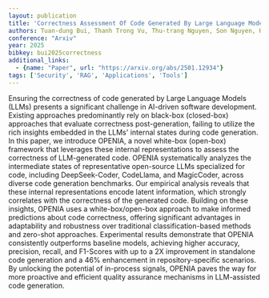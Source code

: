 ```yaml
---
layout: publication
title: 'Correctness Assessment Of Code Generated By Large Language Models Using Internal Representations'
authors: Tuan-dung Bui, Thanh Trong Vu, Thu-trang Nguyen, Son Nguyen, Hieu Dinh Vo
conference: "Arxiv"
year: 2025
bibkey: bui2025correctness
additional_links:
  - {name: "Paper", url: "https://arxiv.org/abs/2501.12934"}
tags: ['Security', 'RAG', 'Applications', 'Tools']
---
```

Ensuring the correctness of code generated by Large Language Models (LLMs)
presents a significant challenge in AI-driven software development. Existing
approaches predominantly rely on black-box (closed-box) approaches that
evaluate correctness post-generation, failing to utilize the rich insights
embedded in the LLMs' internal states during code generation. In this paper, we
introduce OPENIA, a novel white-box (open-box) framework that leverages these
internal representations to assess the correctness of LLM-generated code.
OPENIA systematically analyzes the intermediate states of representative
open-source LLMs specialized for code, including DeepSeek-Coder, CodeLlama, and
MagicCoder, across diverse code generation benchmarks. Our empirical analysis
reveals that these internal representations encode latent information, which
strongly correlates with the correctness of the generated code. Building on
these insights, OPENIA uses a white-box/open-box approach to make informed
predictions about code correctness, offering significant advantages in
adaptability and robustness over traditional classification-based methods and
zero-shot approaches. Experimental results demonstrate that OPENIA consistently
outperforms baseline models, achieving higher accuracy, precision, recall, and
F1-Scores with up to a 2X improvement in standalone code generation and a 46%
enhancement in repository-specific scenarios. By unlocking the potential of
in-process signals, OPENIA paves the way for more proactive and efficient
quality assurance mechanisms in LLM-assisted code generation.
